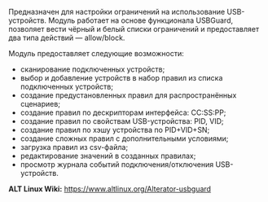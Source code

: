Предназначен для настройки ограничений на использование USB-устройств.
Модуль работает на основе функционала USBGuard, позволяет вести чёрный и белый списки ограничений и предоставляет два типа действий — allow/block.

Модуль предоставляет следующие возможности:

* сканирование подключенных устройств;
* выбор и добавление устройств в набор правил из списка подключенных устройств;
* создание предустановленных правил для распространённых сценариев;
* создание правил по дескрипторам интерфейса: CC:SS:PP;
* создание правил по свойствам USB-устройства: PID, VID;
* создание правил по хэшу устройства по PID+VID+SN;
* создание сложных правил с дополнительными условиями;
* загрузка правил из csv-файла;
* редактирование значений в созданных правилах;
* просмотр журнала событий подключения/отключения USB-устройств.

**ALT Linux Wiki:** <https://www.altlinux.org/Alterator-usbguard>
